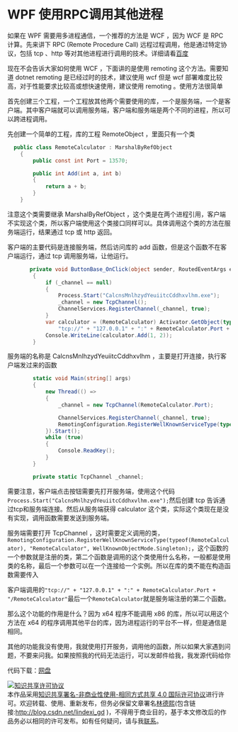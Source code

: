 
# WPF 使用RPC调用其他进程

如果在 WPF 需要用多进程通信，一个推荐的方法是 WCF ，因为 WCF 是 RPC 计算。先来讲下 RPC (Remote Procedure Call) 远程过程调用，他是通过特定协议，包括 tcp 、http 等对其他进程进行调用的技术。详细请看[百度](https://baike.baidu.com/item/%E8%BF%9C%E7%A8%8B%E8%BF%87%E7%A8%8B%E8%B0%83%E7%94%A8%E5%8D%8F%E8%AE%AE?fromtitle=RPC&fromid=609861)

<!--more-->


<!-- csdn -->

<!-- 标签：.net remoting,rpc,wpf -->

现在不会告诉大家如何使用 WCF ，下面讲的是使用 remoting 这个方法。需要知道 dotnet remoting 是已经过时的技术，建议使用 wcf 但是 wcf 部署难度比较高，对于性能要求比较高或想快速使用，建议使用 remoting 。使用方法很简单


首先创建三个工程，一个工程放其他两个需要使用的库，一个是服务端，一个是客户端。其中客户端就可以调用服务端，客户端和服务端是两个不同的进程，所以可以跨进程调用。

先创建一个简单的工程，库的工程 RemoteObject ，里面只有一个类

```csharp
  public class RemoteCalculator : MarshalByRefObject
    {
        public const int Port = 13570;

        public int Add(int a, int b)
        {
            return a + b;
        }
    }
```

注意这个类需要继承 MarshalByRefObject ，这个类是在两个进程引用，客户端不实现这个类，所以客户端使用这个类接口同样可以。具体调用这个类的方法在服务端运行，结果通过 tcp 或 http 返回。

客户端的主要代码是连接服务端，然后访问库的 add 函数，但是这个函数不在客户端运行，通过 tcp 调用服务端，让他运行。

```csharp
       private void ButtonBase_OnClick(object sender, RoutedEventArgs e)
        {
            if (_channel == null)
            {
                Process.Start("CalcnsMnlhzydYeuiitcCddhxvlhm.exe");
                _channel = new TcpChannel();
                ChannelServices.RegisterChannel(_channel, true);
            }
            var calculator = (RemoteCalculator) Activator.GetObject(typeof(RemoteCalculator),
                "tcp://" + "127.0.0.1" + ":" + RemoteCalculator.Port + "/RemoteCalculator");
            Console.WriteLine(calculator.Add(1, 2));
        }
```

服务端的名称是 CalcnsMnlhzydYeuiitcCddhxvlhm ，主要是打开连接，执行客户端发过来的函数

```csharp
        static void Main(string[] args)
        {
            new Thread(() =>
            {
                _channel = new TcpChannel(RemoteCalculator.Port);

                ChannelServices.RegisterChannel(_channel, true);
                RemotingConfiguration.RegisterWellKnownServiceType(typeof(RemoteCalculator), "RemoteCalculator", WellKnownObjectMode.Singleton);
            }).Start();
            while (true)
            {
                Console.ReadKey();
            }
        }

        private static TcpChannel _channel;
```

需要注意，客户端点击按钮需要先打开服务端，使用这个代码`Process.Start("CalcnsMnlhzydYeuiitcCddhxvlhm.exe");`然后创建 tcp 告诉通过tcp和服务端连接。然后从服务端获得 calculator 这个类，实际这个类现在是没有实现，调用函数需要发送到服务端。

服务端需要打开 TcpChannel ，这时需要定义调用的类，`RemotingConfiguration.RegisterWellKnownServiceType(typeof(RemoteCalculator), "RemoteCalculator", WellKnownObjectMode.Singleton);`，这个函数的一个参数就是注册的类，第二个函数是调用的这个类使用什么名称，一般都是使用类的名称，最后一个参数可以在一个连接给一个实例。所以在库的类不能在构造函数需要传入

客户端调用的`"tcp://" + "127.0.0.1" + ":" + RemoteCalculator.Port + "/RemoteCalculator"`最后一个`RemoteCalculator`就是服务端注册的第二个函数。

那么这个功能的作用是什么？因为 x64 程序不能调用 x86 的库，所以可以用这个方法在 x64 的程序调用其他平台的库，因为进程运行的平台不一样，但是通信是相同。

其他的功能我没有使用，我就使用打开服务，调用他的函数，所以如果大家遇到问题，不要来问我。如果按照我的代码无法运行，可以发邮件给我，我发源代码给你

代码下载：[网盘](http://lindexi.ml:8080/index.php/s/pfHF9skZm8HiUxe)





<a rel="license" href="http://creativecommons.org/licenses/by-nc-sa/4.0/"><img alt="知识共享许可协议" style="border-width:0" src="https://licensebuttons.net/l/by-nc-sa/4.0/88x31.png" /></a><br />本作品采用<a rel="license" href="http://creativecommons.org/licenses/by-nc-sa/4.0/">知识共享署名-非商业性使用-相同方式共享 4.0 国际许可协议</a>进行许可。欢迎转载、使用、重新发布，但务必保留文章署名[林德熙](http://blog.csdn.net/lindexi_gd)(包含链接:http://blog.csdn.net/lindexi_gd )，不得用于商业目的，基于本文修改后的作品务必以相同的许可发布。如有任何疑问，请与我[联系](mailto:lindexi_gd@163.com)。